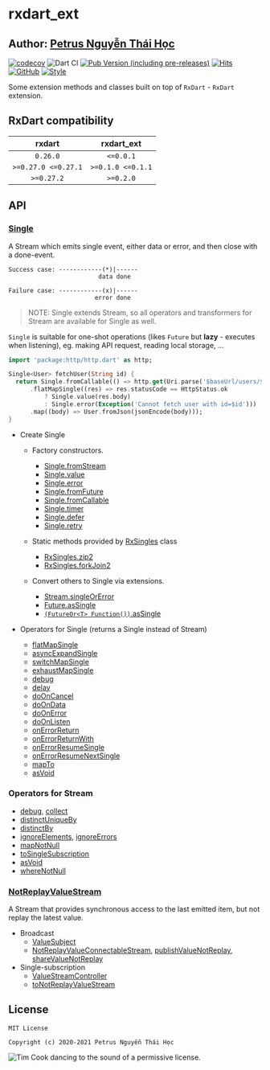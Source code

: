 # rxdart_ext

## Author: [Petrus Nguyễn Thái Học](https://github.com/hoc081098)

[![codecov](https://codecov.io/gh/hoc081098/rxdart_ext/branch/master/graph/badge.svg?token=OYMVzeUB1m)](https://codecov.io/gh/hoc081098/rxdart_ext)
![Dart CI](https://github.com/hoc081098/rxdart_ext/workflows/Dart%20CI/badge.svg)
[![Pub Version (including pre-releases)](https://img.shields.io/pub/v/rxdart_ext?include_prereleases)](https://pub.dev/packages/rxdart_ext)
[![Hits](https://hits.seeyoufarm.com/api/count/incr/badge.svg?url=https%3A%2F%2Fgithub.com%2Fhoc081098%2Frxdart_ext&count_bg=%2379C83D&title_bg=%23555555&icon=&icon_color=%23E7E7E7&title=hits&edge_flat=false)](https://hits.seeyoufarm.com)
[![GitHub](https://img.shields.io/github/license/hoc081098/rxdart_ext?color=4EB1BA)](https://opensource.org/licenses/MIT)
[![Style](https://img.shields.io/badge/style-pedantic-40c4ff.svg)](https://github.com/dart-lang/pedantic)

Some extension methods and classes built on top of `RxDart` - `RxDart` extension.

## RxDart compatibility

|  rxdart   | rxdart_ext |
|  :---:    | :---:      |
|  `0.26.0`  | `<=0.0.1`     |
|  `>=0.27.0 <=0.27.1`  | `>=0.1.0 <=0.1.1`  |
|  `>=0.27.2`           | `>=0.2.0`  |


## API

### [Single](https://pub.dev/documentation/rxdart_ext/latest/rxdart_ext/Single-class.html)

A Stream which emits single event, either data or error, and then close with a done-event.

```text
Success case: ------------(*)|------
                         data done

Failure case: ------------(x)|------
                        error done
```

> NOTE: Single extends Stream, so all operators and transformers for Stream are available for Single as well.

`Single` is suitable for one-shot operations (likes `Future` but **lazy** - executes when listening), eg. making API request, reading local storage, ...

```dart
import 'package:http/http.dart' as http;

Single<User> fetchUser(String id) {
  return Single.fromCallable(() => http.get(Uri.parse('$baseUrl/users/$id')))
      .flatMapSingle((res) => res.statusCode == HttpStatus.ok
          ? Single.value(res.body)
          : Single.error(Exception('Cannot fetch user with id=$id')))
      .map((body) => User.fromJson(jsonEncode(body)));
}
```

-   Create Single
    -   Factory constructors.
        -   [Single.fromStream](https://pub.dev/documentation/rxdart_ext/latest/rxdart_ext/Single/Single.fromStream.html)
        -   [Single.value](https://pub.dev/documentation/rxdart_ext/latest/rxdart_ext/Single/Single.value.html)
        -   [Single.error](https://pub.dev/documentation/rxdart_ext/latest/rxdart_ext/Single/Single.error.html)
        -   [Single.fromFuture](https://pub.dev/documentation/rxdart_ext/latest/rxdart_ext/Single/Single.fromFuture.html)
        -   [Single.fromCallable](https://pub.dev/documentation/rxdart_ext/latest/rxdart_ext/Single/Single.fromCallable.html)
        -   [Single.timer](https://pub.dev/documentation/rxdart_ext/latest/rxdart_ext/Single/Single.timer.html)
        -   [Single.defer](https://pub.dev/documentation/rxdart_ext/latest/rxdart_ext/Single/Single.defer.html)
        -   [Single.retry](https://pub.dev/documentation/rxdart_ext/latest/rxdart_ext/Single/Single.retry.html)

    -   Static methods provided by [RxSingles]() class
        -   [RxSingles.zip2](https://pub.dev/documentation/rxdart_ext/latest/rxdart_ext/RxSingles/zip2.html)
        -   [RxSingles.forkJoin2](https://pub.dev/documentation/rxdart_ext/latest/rxdart_ext/RxSingles/forkJoin2.html)
        
    -   Convert others to Single via extensions.
        -   [Stream.singleOrError](https://pub.dev/documentation/rxdart_ext/latest/rxdart_ext/SingleOrErrorStreamExtension/singleOrError.html)
        -   [Future.asSingle](https://pub.dev/documentation/rxdart_ext/latest/rxdart_ext/AsSingleFutureExtension/asSingle.html)
        -   [`(FutureOr<T> Function())`.asSingle](https://pub.dev/documentation/rxdart_ext/latest/rxdart_ext/AsSingleFunctionExtension/asSingle.html)

-   Operators for Single (returns a Single instead of Stream)
    -   [flatMapSingle](https://pub.dev/documentation/rxdart_ext/latest/rxdart_ext/FlatMapSingleExtension/flatMapSingle.html)
    -   [asyncExpandSingle](https://pub.dev/documentation/rxdart_ext/latest/rxdart_ext/AsyncExpandSingleExtension/asyncExpandSingle.html)
    -   [switchMapSingle](https://pub.dev/documentation/rxdart_ext/latest/rxdart_ext/SwitchMapSingleExtension/switchMapSingle.html)
    -   [exhaustMapSingle](https://pub.dev/documentation/rxdart_ext/latest/rxdart_ext/ExhaustMapSingleExtension/exhaustMapSingle.html)
    -   [debug](https://pub.dev/documentation/rxdart_ext/latest/rxdart_ext/DebugSingleExtension/debug.html)
    -   [delay](https://pub.dev/documentation/rxdart_ext/latest/rxdart_ext/DelaySingleExtension/delay.html)
    -   [doOnCancel](https://pub.dev/documentation/rxdart_ext/latest/rxdart_ext/DoSingleExtensions/doOnCancel.html)
    -   [doOnData](https://pub.dev/documentation/rxdart_ext/latest/rxdart_ext/DoSingleExtensions/doOnData.html)
    -   [doOnError](https://pub.dev/documentation/rxdart_ext/latest/rxdart_ext/DoSingleExtensions/doOnError.html)
    -   [doOnListen](https://pub.dev/documentation/rxdart_ext/latest/rxdart_ext/DoSingleExtensions/doOnListen.html)
    -   [onErrorReturn](https://pub.dev/documentation/rxdart_ext/latest/rxdart_ext/OnErrorResumeSingleExtensions/onErrorReturn.html)
    -   [onErrorReturnWith](https://pub.dev/documentation/rxdart_ext/latest/rxdart_ext/OnErrorResumeSingleExtensions/onErrorReturnWith.html)
    -   [onErrorResumeSingle](https://pub.dev/documentation/rxdart_ext/latest/rxdart_ext/OnErrorResumeSingleExtensions/onErrorResumeSingle.html)
    -   [onErrorResumeNextSingle](https://pub.dev/documentation/rxdart_ext/latest/rxdart_ext/OnErrorResumeSingleExtensions/onErrorResumeNextSingle.html)
    -   [mapTo](https://pub.dev/documentation/rxdart_ext/latest/rxdart_ext/MapToSingleExtension/mapTo.html)
    -   [asVoid](https://pub.dev/documentation/rxdart_ext/latest/rxdart_ext/AsVoidSingleExtension/asVoid.html)

### Operators for Stream

- [debug](https://pub.dev/documentation/rxdart_ext/latest/rxdart_ext/DebugStreamExtension/debug.html), [collect](https://pub.dev/documentation/rxdart_ext/latest/rxdart_ext/CollectStreamExtension/collect.html)
- [distinctUniqueBy](https://pub.dev/documentation/rxdart_ext/latest/rxdart_ext/DistinctUniqueByStreamExtension/distinctUniqueBy.html)
- [distinctBy](https://pub.dev/documentation/rxdart_ext/latest/rxdart_ext/DistinctByExtension/distinctBy.html)
- [ignoreElements](https://pub.dev/documentation/rxdart_ext/latest/rxdart_ext/IgnoreElementStreamExtension/ignoreElements.html), [ignoreErrors](https://pub.dev/documentation/rxdart_ext/latest/rxdart_ext/IgnoreErrorsStreamExtension/ignoreErrors.html)
- [mapNotNull](https://pub.dev/documentation/rxdart_ext/latest/rxdart_ext/MapNotNullStreamExtension/mapNotNull.html)
- [toSingleSubscription](https://pub.dev/documentation/rxdart_ext/latest/rxdart_ext/ToSingleSubscriptionStreamExtension/toSingleSubscriptionStream.html)
- [asVoid](https://pub.dev/documentation/rxdart_ext/latest/rxdart_ext/AsVoidStreamExtension/asVoid.html)
- [whereNotNull](https://pub.dev/documentation/rxdart_ext/latest/rxdart_ext/WhereNotNullStreamExtension/whereNotNull.html)

### [NotReplayValueStream](https://pub.dev/documentation/rxdart_ext/latest/rxdart_ext/NotReplayValueStream-class.html)

A Stream that provides synchronous access to the last emitted item, but not replay the latest value.

-   Broadcast
    -   [ValueSubject](https://pub.dev/documentation/rxdart_ext/latest/rxdart_ext/ValueSubject-class.html)
    -   [NotReplayValueConnectableStream](https://pub.dev/documentation/rxdart_ext/latest/rxdart_ext/NotReplayValueConnectableStream-class.html), [publishValueNotReplay](https://pub.dev/documentation/rxdart_ext/latest/rxdart_ext/ValueConnectableNotReplayStreamExtensions/publishValueNotReplay.html), [shareValueNotReplay](https://pub.dev/documentation/rxdart_ext/latest/rxdart_ext/ValueConnectableNotReplayStreamExtensions/shareValueNotReplay.html)
-   Single-subscription
    -   [ValueStreamController](https://pub.dev/documentation/rxdart_ext/latest/rxdart_ext/ValueStreamController-class.html)
    -   [toNotReplayValueStream](https://pub.dev/documentation/rxdart_ext/latest/rxdart_ext/ToNotReplayValueStreamExtension/toNotReplayValueStream.html)
    

## License

    MIT License

    Copyright (c) 2020-2021 Petrus Nguyễn Thái Học

![Tim Cook dancing to the sound of a permissive license.](http://i.imgur.com/mONiWzj.gif)
